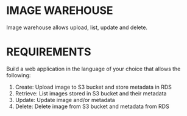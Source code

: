 # IMAGE WAREHOUSE

Image warehouse allows upload, list, update and delete.

# REQUIREMENTS

Build a web application in the language of your choice that allows the
following:

1. Create: Upload image to S3 bucket and store metadata in RDS
2. Retrieve: List images stored in S3 bucket and their metadata
3. Update: Update image and/or metadata
4. Delete: Delete image from S3 bucket and metadata from RDS

